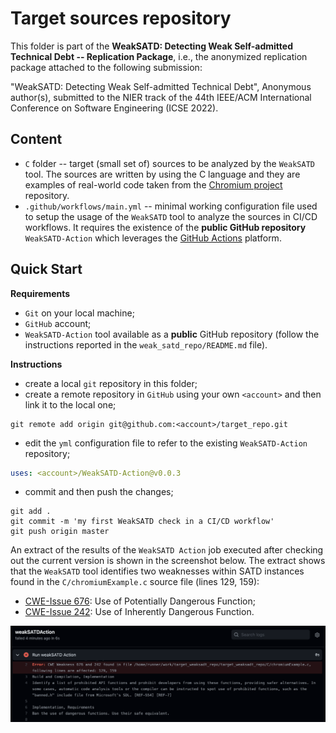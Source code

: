 
# Target sources repository

This folder is part of the **WeakSATD: Detecting Weak Self-admitted Technical Debt -- Replication Package**, i.e., the anonymized replication package attached to the following submission:

"WeakSATD: Detecting Weak Self-admitted Technical Debt", Anonymous author(s), submitted to the NIER track of the 44th IEEE/ACM International Conference on Software Engineering (ICSE 2022).

## Content

* `C` folder -- target (small set of) sources to be analyzed by the `WeakSATD` tool. The sources are written by using the C language and they are examples of real-world code taken from the [Chromium project](https://github.com/chromium) repository.
* `.github/workflows/main.yml` -- minimal working configuration file used to setup the usage of the `WeakSATD` tool to analyze the sources in CI/CD workflows. It requires the existence of the **public GitHub repository** `WeakSATD-Action` which leverages the [GitHub Actions](https://github.com/features/actions) platform.

## Quick Start

**Requirements**

* `Git` on your local machine;
* `GitHub` account;
* `WeakSATD-Action` tool available as a **public** GitHub repository (follow the instructions reported in the `weak_satd_repo/README.md` file).

**Instructions**

* create a local `git` repository in this folder;
* create a remote repository in `GitHub` using your own `<account>` and then link it to the local one;
```
git remote add origin git@github.com:<account>/target_repo.git
```
* edit the `yml` configuration file to refer to the existing `WeakSATD-Action` repository;
```yml
uses: <account>/WeakSATD-Action@v0.0.3
```
* commit and then push the changes;
```
git add .
git commit -m 'my first WeakSATD check in a CI/CD workflow'
git push origin master
```

An extract of the results of the `WeakSATD Action` job executed after checking out the current version is shown in the screenshot below. The extract shows that the `WeakSATD` tool identifies two weaknesses within SATD instances found in the `C/chromiumExample.c` source file (lines 129, 159):
* [CWE-Issue 676](https://cwe.mitre.org/data/definitions/676.html): Use of Potentially Dangerous Function;
* [CWE-Issue 242](https://cwe.mitre.org/data/definitions/242.html): Use of Inherently Dangerous Function.

<p><img src="ScreenWeakSATD.jpeg" width="800" title="weakSATDAction outcome"></p>
